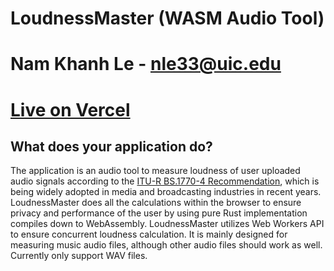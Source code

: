 # LoudnessMaster (WASM Audio Tool)

# Nam Khanh Le - nle33@uic.edu

# [Live on Vercel](https://test-loudnessmaster-sveltekit.vercel.app)

## What does your application do?

The application is an audio tool to measure loudness of user uploaded audio signals according to the [ITU-R BS.1770-4 Recommendation](https://www.itu.int/dms_pubrec/itu-r/rec/bs/R-REC-BS.1770-4-201510-I!!PDF-E.pdf), which is being widely adopted in media and broadcasting industries in recent years. LoudnessMaster does all the calculations within the browser to ensure privacy and performance of the user by using pure Rust implementation compiles down to WebAssembly. LoudnessMaster utilizes Web Workers API to ensure concurrent loudness calculation. It is mainly designed for measuring music audio files, although other audio files should work as well. Currently only support WAV files.
